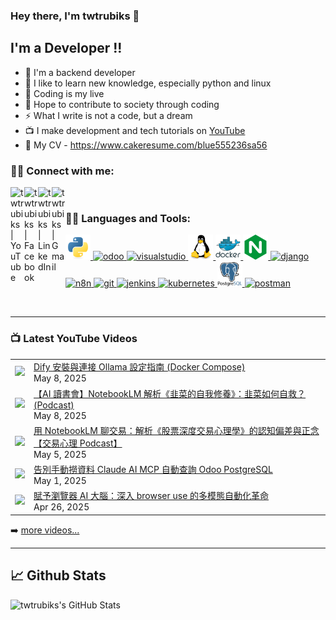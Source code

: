 ### Hey there, I'm twtrubiks 👋

## I'm a Developer !!

- 🔭 I'm a backend developer
- 🌱 I like to learn new knowledge, especially python and linux
- 👯 Coding is my live
- 🥅 Hope to contribute to society through coding
- ⚡  What I write is not a code, but a dream
- 📺 I make development and tech tutorials on [YouTube](https://www.youtube.com/user/blue524326)
- 🔭 My CV - https://www.cakeresume.com/blue555236sa56

### 🙋‍♂️ Connect with me:

[<img align="left" alt="twtrubiks | YouTube" width="22px" src="https://cdn.jsdelivr.net/npm/simple-icons@v3/icons/youtube.svg" />][youtube]
[<img align="left" alt="twtrubiks | Facebook" width="22px" src="https://cdn.jsdelivr.net/npm/simple-icons@v3/icons/facebook.svg" />][facebook]
[<img align="left" alt="twtrubiks | LinkedIn" width="22px" src="https://cdn.jsdelivr.net/npm/simple-icons@v3/icons/linkedin.svg" />][linkedin]
[<img align="left" alt="twtrubiks | Gmail" width="22px" src="https://cdn.jsdelivr.net/npm/simple-icons@v3/icons/gmail.svg" />][gmail]

<br />

### 👨‍💻 Languages and Tools:

<p align="left"> <a href="https://www.python.org" target="_blank"> <img src="https://raw.githubusercontent.com/devicons/devicon/master/icons/python/python-original.svg" alt="python" width="40" height="40"/> <a href="https://www.odoo.com/" target="_blank"> <img src="https://upload.wikimedia.org/wikipedia/commons/thumb/5/50/Odoo_logo.svg/320px-Odoo_logo.svg.png" alt="odoo" width="65" height="40"/> </a> <a href="https://code.visualstudio.com/" target="_blank"> <img src="https://upload.wikimedia.org/wikipedia/commons/thumb/9/9a/Visual_Studio_Code_1.35_icon.svg/240px-Visual_Studio_Code_1.35_icon.svg.png" alt="visualstudio" width="40" height="40"/> </a> <a href="https://www.linux.org/" target="_blank"> <img src="https://raw.githubusercontent.com/devicons/devicon/master/icons/linux/linux-original.svg" alt="linux" width="40" height="40"/> <a href="https://www.docker.com/" target="_blank"> <img src="https://raw.githubusercontent.com/devicons/devicon/master/icons/docker/docker-original-wordmark.svg" alt="docker" width="40" height="40"/> </a> </a> <a href="https://www.nginx.com" target="_blank"> <img src="https://raw.githubusercontent.com/devicons/devicon/master/icons/nginx/nginx-original.svg" alt="nginx" width="40" height="40"/> </a> </a> <a href="https://www.djangoproject.com/" target="_blank"> <img src="https://upload.wikimedia.org/wikipedia/commons/7/75/Django_logo.svg" alt="django" width="40" height="40"/> </a> <a href="[https://flask.palletsprojects.com/](https://upload.wikimedia.org/wikipedia/commons/5/53/N8n-logo-new.svg)" target="_blank"> <img src="https://upload.wikimedia.org/wikipedia/commons/5/53/N8n-logo-new.svg" alt="n8n" width="40" height="40"/> </a> <a href="https://git-scm.com/" target="_blank"> <img src="https://www.vectorlogo.zone/logos/git-scm/git-scm-icon.svg" alt="git" width="40" height="40"/> </a> <a href="https://www.jenkins.io" target="_blank"> <img src="https://www.vectorlogo.zone/logos/jenkins/jenkins-icon.svg" alt="jenkins" width="40" height="40"/> </a> <a href="https://kubernetes.io" target="_blank"> <img src="https://www.vectorlogo.zone/logos/kubernetes/kubernetes-icon.svg" alt="kubernetes" width="40" height="40"/> </a> <a href="https://www.postgresql.org" target="_blank"> <img src="https://raw.githubusercontent.com/devicons/devicon/master/icons/postgresql/postgresql-original-wordmark.svg" alt="postgresql" width="40" height="40"/> </a> <a href="https://postman.com" target="_blank"> <img src="https://www.vectorlogo.zone/logos/getpostman/getpostman-icon.svg" alt="postman" width="40" height="40"/> </a> </p>

<br />

---

### 📺 Latest YouTube Videos

<table>
    <tbody>
<!-- YOUTUBE:START --><tr><td><a href="https://www.youtube.com/watch?v=4oa3g1p1DjA"><img width="140px" src="https://i.ytimg.com/vi/4oa3g1p1DjA/mqdefault.jpg"></a></td>
<td><a href="https://www.youtube.com/watch?v=4oa3g1p1DjA">Dify 安裝與連接 Ollama 設定指南 &lpar;Docker Compose&rpar;</a><br/>May 8, 2025</td></tr>
<tr><td><a href="https://www.youtube.com/watch?v=aC6FGVdBh80"><img width="140px" src="https://i.ytimg.com/vi/aC6FGVdBh80/mqdefault.jpg"></a></td>
<td><a href="https://www.youtube.com/watch?v=aC6FGVdBh80">【AI 讀書會】NotebookLM 解析《韭菜的自我修養》：韭菜如何自救？&lpar;Podcast&rpar;</a><br/>May 8, 2025</td></tr>
<tr><td><a href="https://www.youtube.com/watch?v=G-UwxpRVjpg"><img width="140px" src="https://i.ytimg.com/vi/G-UwxpRVjpg/mqdefault.jpg"></a></td>
<td><a href="https://www.youtube.com/watch?v=G-UwxpRVjpg">用 NotebookLM 聊交易：解析《股票深度交易心理學》的認知偏差與正念【交易心理 Podcast】</a><br/>May 5, 2025</td></tr>
<tr><td><a href="https://www.youtube.com/watch?v=EOZ91jD9aL8"><img width="140px" src="https://i.ytimg.com/vi/EOZ91jD9aL8/mqdefault.jpg"></a></td>
<td><a href="https://www.youtube.com/watch?v=EOZ91jD9aL8">告別手動撈資料 Claude AI MCP 自動查詢 Odoo PostgreSQL</a><br/>May 1, 2025</td></tr>
<tr><td><a href="https://www.youtube.com/watch?v=IIt68zX6xq8"><img width="140px" src="https://i.ytimg.com/vi/IIt68zX6xq8/mqdefault.jpg"></a></td>
<td><a href="https://www.youtube.com/watch?v=IIt68zX6xq8">賦予瀏覽器 AI 大腦：深入 browser use 的多模態自動化革命</a><br/>Apr 26, 2025</td></tr>
<!-- YOUTUBE:END -->
    </tbody>
</table>

➡️ [more videos...](https://www.youtube.com/user/blue524326)

---

## 📈 Github Stats

<p align="left">
  <img align="left" alt="twtrubiks's GitHub Stats" src="https://github-readme-stats.vercel.app/api?username=twtrubiks&show_icons=true&hide_border=true" />
</p>

[youtube]: https://www.youtube.com/user/blue524326
[linkedin]: https://www.linkedin.com/in/twtrubiks-a09330145/
[facebook]: https://www.facebook.com/TWTRubiks
[gmail]: mailto:twtrubiks@gmail.com
